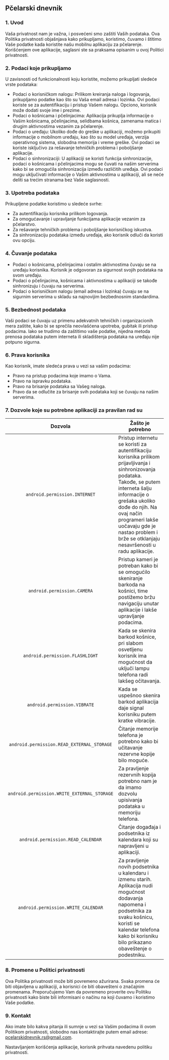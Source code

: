 ## Pčelarski dnevnik

### 1. Uvod
Vaša privatnost nam je važna, i posvećeni smo zaštiti Vaših podataka. Ova Politika privatnosti objašnjava kako prikupljamo, koristimo, čuvamo i štitimo Vaše podatke kada koristite našu mobilnu aplikaciju za pčelarenje. Korišćenjem ove aplikacije, saglasni ste sa praksama opisanim u ovoj Politici privatnosti.

### 2. Podaci koje prikupljamo
U zavisnosti od funkcionalnosti koju koristite, možemo prikupljati sledeće vrste podataka:

- Podaci o korisničkom nalogu: Prilikom kreiranja naloga i logovanja, prikupljamo podatke kao što su Vaša email adresa i lozinka. Ovi podaci koriste se za autentifikaciju i pristup Vašem nalogu. Opciono, korisnik može dodati svoje ime i prezime.
- Podaci o košnicama i pčelinjacima: Aplikacija prikuplja informacije o Vašim košnicama, pčelinjacima, selidbama košnica, zamenama matica i drugim aktivnostima vezanim za pčelarenje.
- Podaci o uređaju: Ukoliko dođe do greške u aplikaciji, možemo prikupiti informacije o mobilnom uređaju, kao što su model uređaja, verzija operativnog sistema, slobodna memorija i vreme greške. Ovi podaci se koriste isključivo za rešavanje tehničkih problema i poboljšanje aplikacije.
- Podaci o sinhronizaciji: U aplikaciji se koristi funkcija sinhronizacije, podaci o košnicama i pčelinjacima mogu se čuvati na našim serverima kako bi se omogućila sinhronizacija između različitih uređaja. Ovi podaci mogu uključivati informacije o Vašim aktivnostima u aplikaciji, ali se neće deliti sa trećim stranama bez Vaše saglasnosti.

### 3. Upotreba podataka
Prikupljene podatke koristimo u sledeće svrhe:
- Za autentifikaciju korisnika prilikom logovanja.
- Za omogućavanje i upravljanje funkcijama aplikacije vezanim za pčelarstvo.
- Za rešavanje tehničkih problema i poboljšanje korisničkog iskustva.
- Za sinhronizaciju podataka između uređaja, ako korisnik odluči da koristi ovu opciju.

### 4. Čuvanje podataka
- Podaci o košnicama, pčelinjacima i ostalim aktivnostima čuvaju se na uređaju korisnika. Korisnik je odgovoran za sigurnost svojih podataka na svom uređaju.
- Podaci o pčelinjacima, košnicama i aktivnostima u aplikaciji se takođe sinhronizuju i čuvaju na serverima.
- Podaci o korisničkom nalogu (email adresa i lozinka) čuvaju se na sigurnim serverima u skladu sa najnovijim bezbednosnim standardima.

### 5. Bezbednost podataka
Vaši podaci se čuvaju uz primenu adekvatnih tehničkih i organizacionih mera zaštite, kako bi se sprečila neovlašćena upotreba, gubitak ili pristup podacima. Iako se trudimo da zaštitimo vaše podatke, nijedna metoda prenosa podataka putem interneta ili skladištenja podataka na uređaju nije potpuno sigurna.

### 6. Prava korisnika
Kao korisnik, imate sledeća prava u vezi sa vašim podacima:

- Pravo na pristup podacima koje imamo o Vama.
- Pravo na ispravku podataka.
- Pravo na brisanje podataka sa Vašeg naloga.
- Pravo da se odlučite za brisanje svih podataka koji se čuvaju na našim serverima.

### 7. Dozvole koje su potrebne aplikaciji za pravilan rad su 

| Dozvola | Žašto je potrebno |
| :---: | --- |
| `android.permission.INTERNET` | Pristup internetu se koristi za autentifikaciju korisnika prilikom prijavljivanja i sinhronizovanja podataka. Takođe, se putem interneta šalju informacije o grešaka ukoliko dođe do njih. Na ovaj način programeri lakše uočavaju gde je nastao problem i brže se otklanjaju nesavršenosti u radu aplikacije. |
| `android.permission.CAMERA` | Pristup kameri je potreban kako bi se omogućilo skeniranje barkoda na košnici, time postižemo bržu navigaciju unutar aplikacije i lakše upravljanje podacima. |
| `android.permission.FLASHLIGHT` | Kada se skenira barkod košnice, pri slabom osvetljenu korisnik ima mogućnost da uključi lampu telefona radi lakšeg očitavanja. |
| `android.permission.VIBRATE` | Kada se uspešnoo skenira barkod aplikacija daje signal korisniku putem kratke vibracije. |
| `android.permission.READ_EXTERNAL_STORAGE` | Čitanje memorije telefona je potrebno kako bi učitavanje rezervne kopije bilo moguće. |
| `android.permission.WRITE_EXTERNAL_STORAGE` | Za pravljenje rezervnih kopija potrebno nam je da imamo dozvolu upisivanja podataka u memoriju telefona. |
| `android.permission.READ_CALENDAR` | Čitanje događaja i podsetnika iz kalendara koji su napravljeni u aplikaciji. |
| `android.permission.WRITE_CALENDAR` | Za pravljenje novih podsetnika u kalendaru i izmenu starih. Aplikacija nudi mogućnost dodavanja napomena i podsetnika za svaku košnicu, koristi se kalendar telefona kako bi korisniku bilo prikazano obaveštenje o podestniku. |

### 8. Promene u Politici privatnosti
Ova Politika privatnosti može biti povremeno ažurirana. Svaka promena će biti objavljena u aplikaciji, a korisnici će biti obavešteni o značajnim promenama. Preporučujemo Vam da povremeno proverite ovu Politiku privatnosti kako biste bili informisani o načinu na koji čuvamo i koristimo Vaše podatke.

### 9. Kontakt
Ako imate bilo kakva pitanja ili sumnje u vezi sa Vašim podacima ili ovom Politikom privatnosti, slobodno nas kontaktirajte putem email adrese: pcelarskidnevnik.rs@gmail.com.

Nastavljanjem korišćenja aplikacije, korisnik prihvata navedenu politiku privatnosti.
